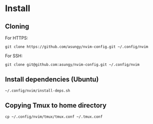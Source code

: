 # Install

## Cloning

For HTTPS:
```
git clone https://github.com/asungy/nvim-config.git ~/.config/nvim
```

For SSH:
```
git clone git@github.com:asungy/nvim-config.git ~/.config/nvim
```

## Install dependencies (Ubuntu)
```
~/.config/nvim/install-deps.sh
```

## Copying Tmux to home directory
```
cp ~/.config/nvim/tmux/tmux.conf ~/.tmux.conf
```
